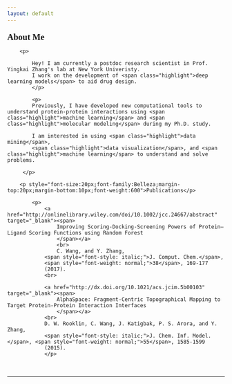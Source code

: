 ```yaml
---
layout: default
---
```


<div class="row">
        <p style="font-size:20px;font-family:Belleza;margin-top:20px;margin-bottom:10px;font-weight:600">About Me</p>

        <p>

            Hey! I am currently a postdoc research scientist in Prof. Yingkai Zhang's lab at New York Univeristy. 
            I work on the development of <span class="highlight">deep learning models</span> to aid drug design. 
            </p>

            <p>
            Previously, I have developed new computational tools to understand protein-protein interactions using <span class="highlight">machine learning</span> and <span class="highlight">molecular modeling</span> during my Ph.D. study. 
            
            I am interested in using <span class="highlight">data mining</span>, 
            <span class="highlight">data visualization</span>, and <span class="highlight">machine learning</span> to understand and solve problems.

         </p>   
        
        <p style="font-size:20px;font-family:Belleza;margin-top:20px;margin-bottom:10px;font-weight:600">Publications</p>
        
			<p>
				<a href="http://onlinelibrary.wiley.com/doi/10.1002/jcc.24667/abstract" target="_blank"><span>
                    Improving Scoring-Docking-Screening Powers of Protein–Ligand Scoring Functions using Random Forest
                    </span></a>
                    <br>
                    C. Wang, and Y. Zhang,
				<span style="font-style: italic;">J. Comput. Chem.</span>,
				<span style="font-weight: normal;">38</span>, 169-177
				(2017).
                <br>
            
				<a href="http://dx.doi.org/10.1021/acs.jcim.5b00103" target="_blank"><span>
                    AlphaSpace: Fragment-Centric Topographical Mapping to Target Protein-Protein Interaction Interfaces
                    </span></a>
                <br>
                D. W. Rooklin, C. Wang, J. Katigbak, P. S. Arora, and Y. Zhang,
				<span style="font-style: italic;">J. Chem. Inf. Model.</span>, <span style="font-weight: normal;">55</span>, 1585-1599
				(2015).
				</p>
        





<br/>
<hr/>
<br/>


<span class="contacticon center" id="social">
<a href="mailto:njuwangcheng@gmail.com" id="email" target="_blank"><i class="fa fa-envelope-square"></i></a>
<a href="https://github.com/chengwang88" id="github" target="_blank"><i class="fa fa-github-square"></i></a>
<a href="https://www.linkedin.com/in/chengwang1988" id="linkedin" target="_blank"><i class="fa fa-linkedin-square"></i></a>
</span>

<br/>

</div>
